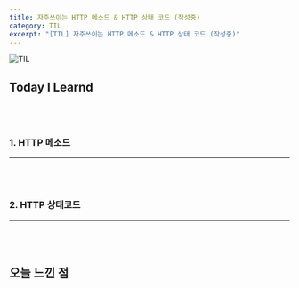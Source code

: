 ```yaml
---
title: 자주쓰이는 HTTP 메소드 & HTTP 상태 코드 (작성중)
category: TIL
excerpt: "[TIL] 자주쓰이는 HTTP 메소드 & HTTP 상태 코드 (작성중)"
---
```


![TIL](https://user-images.githubusercontent.com/83164003/157039191-32141e02-51fe-4d34-abeb-02bb8f897dde.jpeg)
## Today I Learnd


<br>
<br>

### 1. HTTP 메소드
---


<br>
<br>


### 2. HTTP 상태코드
---


<br>
<br>

## 오늘 느낀 점

	
<br>
<br>
